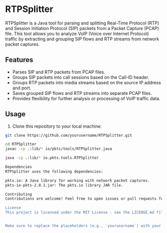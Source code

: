 # RTPSplitter

RTPSplitter is a Java tool for parsing and splitting Real-Time Protocol (RTP) and Session Initiation Protocol (SIP) packets from a Packet Capture (PCAP) file. This tool allows you to analyze VoIP (Voice over Internet Protocol) traffic by extracting and grouping SIP flows and RTP streams from network packet captures.

## Features

- Parses SIP and RTP packets from PCAP files.
- Groups SIP packets into call sessions based on the Call-ID header.
- Groups RTP packets into media streams based on the source IP address and port.
- Saves grouped SIP flows and RTP streams into separate PCAP files.
- Provides flexibility for further analysis or processing of VoIP traffic data.

## Usage

1. Clone this repository to your local machine:

```bash
git clone https://github.com/yourusername/RTPSplitter.git

cd RTPSplitter
javac -cp .:lib/* io/pkts/tools/RTPSplitter.java

java -cp .:lib/* io.pkts.tools.RTPSplitter

Dependencies
RTPSplitter uses the following dependencies:

pkts.io: A Java library for working with network packet captures.
pkts-io-pkts-2.0.1.jar: The pkts.io library JAR file.

Contributing
Contributions are welcome! Feel free to open issues or pull requests for any bugs or enhancements you'd like to see.

License
This project is licensed under the MIT License - see the LICENSE.md file for details.


Make sure to replace the placeholders (e.g., `yourusername`) with your actual GitHub username and adjust any paths or instructions as needed. Additionally, if you have any specific setup instructions or additional details about the tool, feel free to add them to the README.md file.
